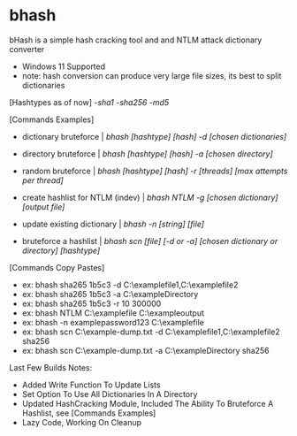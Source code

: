 # bhash
bHash is a simple hash cracking tool and and NTLM attack dictionary converter

- Windows 11 Supported
- note: hash conversion can produce very large file sizes, its best to split dictionaries

[Hashtypes as of now]
-*sha1*
-*sha256*
-*md5*



[Commands Examples]
- dictionary bruteforce | *bhash [hashtype] [hash] -d [chosen dictionaries]*

- directory bruteforce | *bhash [hashtype] [hash] -a [chosen directory]*

- random bruteforce | *bhash [hashtype] [hash] -r [threads] [max attempts per thread]*

- create hashlist for NTLM (indev) | *bhash NTLM -g [chosen dictionary] [output file]*
 
- update existing dictionary | *bhash -n [string] [file]*

- bruteforce a hashlist | *bhash scn [file] [-d or -a] [chosen dictionary or directory] [hashtype]*

[Commands Copy Pastes]
- ex: bhash sha265 1b5c3 -d C:\examplefile1,C:\examplefile2
- ex: bhash sha265 1b5c3 -a C:\exampleDirectory
- ex: bhash sha265 1b5c3 -r 10 300000
- ex: bhash NTLM C:\examplefile C:\exampleoutput
- ex: bhash -n examplepassword123 C:\examplefile
- ex: bhash scn C:\example-dump.txt -d C:\examplefile1,C:\examplefile2 sha256
- ex: bhash scn C:\example-dump.txt -a C:\exampleDirectory sha256



Last Few Builds Notes:
- Added Write Function To Update Lists
- Set Option To Use All Dictionaries In A Directory
- Updated HashCracking Module, Included The Ability To Bruteforce A Hashlist, see [Commands Examples]
- Lazy Code, Working On Cleanup

